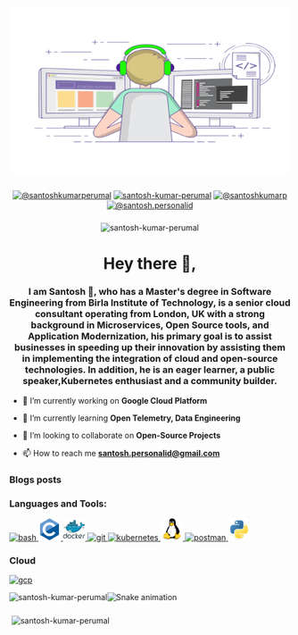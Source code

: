 <div align="center">
  <img height="300" width="500" src="https://raw.githubusercontent.com/mikonoid/mikonoid/main/images/gifs/coder3.gif"  />
</div>

###

<div align="center">

<a href="https://dev.to/@santoshkumarperumal" target="blank"><img align="center" src="https://raw.githubusercontent.com/rahuldkjain/github-profile-readme-generator/master/src/images/icons/Social/devto.svg" alt="@santoshkumarperumal" height="30" width="40" /></a>
<a href="https://linkedin.com/in/santosh-kumar-perumal" target="blank"><img align="center" src="https://raw.githubusercontent.com/rahuldkjain/github-profile-readme-generator/master/src/images/icons/Social/linked-in-alt.svg" alt="santosh-kumar-perumal" height="30" width="40" /></a>
<a href="https://hashnode.com/@santoshkumarp" target="blank"><img align="center" src="https://raw.githubusercontent.com/rahuldkjain/github-profile-readme-generator/master/src/images/icons/Social/hashnode.svg" alt="@santoshkumarp" height="30" width="40" /></a>
<a href="https://medium.com/@santosh.personalid" target="blank"><img align="center" src="https://raw.githubusercontent.com/rahuldkjain/github-profile-readme-generator/master/src/images/icons/Social/medium.svg" alt="@santosh.personalid" height="30" width="40" /></a>
</div>

###

<div align="center">
 <img src="https://komarev.com/ghpvc/?username=santosh-kumar-perumal&label=Profile%20views&color=0e75b6&style=flat" alt="santosh-kumar-perumal" /> </p>
</div>

###


###


<h1 align="center">Hey there 👋,</h1>
<h3 align="center">I am Santosh 🙋, who has a Master's degree in Software Engineering from Birla Institute of Technology, is a senior cloud consultant operating from London, UK with a strong background in Microservices, Open Source tools, and Application Modernization, his primary goal is to assist businesses in speeding up their innovation by assisting them in implementing the integration of cloud and open-source technologies. In addition, he is an eager learner, a public speaker,Kubernetes enthusiast and a community builder.</h3>


- 🔭 I’m currently working on **Google Cloud Platform**

- 🌱 I’m currently learning **Open Telemetry, Data Engineering**

- 👯 I’m looking to collaborate on **Open-Source Projects**

- 📫 How to reach me **santosh.personalid@gmail.com**

### Blogs posts
<!-- BLOG-POST-LIST:START -->
<!-- BLOG-POST-LIST:END -->



<h3 align="left">Languages and Tools:</h3>
<p align="left"> <a href="https://www.gnu.org/software/bash/" target="_blank" rel="noreferrer"> <img src="https://www.vectorlogo.zone/logos/gnu_bash/gnu_bash-icon.svg" alt="bash" width="40" height="40"/> </a> <a href="https://www.cprogramming.com/" target="_blank" rel="noreferrer"> <img src="https://raw.githubusercontent.com/devicons/devicon/master/icons/c/c-original.svg" alt="c" width="40" height="40"/> </a> <a href="https://www.docker.com/" target="_blank" rel="noreferrer"> <img src="https://raw.githubusercontent.com/devicons/devicon/master/icons/docker/docker-original-wordmark.svg" alt="docker" width="40" height="40"/> </a>  </a> <a href="https://git-scm.com/" target="_blank" rel="noreferrer"> <img src="https://www.vectorlogo.zone/logos/git-scm/git-scm-icon.svg" alt="git" width="40" height="40"/> </a> <a href="https://kubernetes.io" target="_blank" rel="noreferrer"> <img src="https://www.vectorlogo.zone/logos/kubernetes/kubernetes-icon.svg" alt="kubernetes" width="40" height="40"/> </a> <a href="https://www.linux.org/" target="_blank" rel="noreferrer"> <img src="https://raw.githubusercontent.com/devicons/devicon/master/icons/linux/linux-original.svg" alt="linux" width="40" height="40"/> </a> <a href="https://postman.com" target="_blank" rel="noreferrer"> <img src="https://www.vectorlogo.zone/logos/getpostman/getpostman-icon.svg" alt="postman" width="40" height="40"/> </a> <a href="https://www.python.org" target="_blank" rel="noreferrer"> <img src="https://raw.githubusercontent.com/devicons/devicon/master/icons/python/python-original.svg" alt="python" width="40" height="40"/> </a> </p>

<!-- Cloud Section -->
<h3 align="left">Cloud</h3>
<p align="left">

<a href="[https://cloud.google.com](https://cloud.google.com/)" target="_blank" rel="noreferrer">
<img src="https://www.gend.co/hs-fs/hubfs/gcp-logo-cloud.png?width=730&name=gcp-logo-cloud.png" alt="gcp" width="80" height="80"/>
</a>
<!-- Add more cloud-related tools here -->
</p>
<p><img align="left" src="https://github-readme-stats.vercel.app/api/top-langs?username=santosh-kumar-perumal&show_icons=true&locale=en&layout=compact" alt="santosh-kumar-perumal" /></p>

<img src="https://raw.githubusercontent.com/santosh-kumar-perumal/santosh-kumar-perumal/output/snake.svg" alt="Snake animation" />

###

<p>&nbsp;<img align="center" src="https://github-readme-stats.vercel.app/api?username=santosh-kumar-perumal&show_icons=true&locale=en" alt="santosh-kumar-perumal" /></p>


